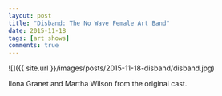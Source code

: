 ```yaml
---
layout: post
title: "Disband: The No Wave Female Art Band"
date: 2015-11-18
tags: [art shows]
comments: true
---
```

![]({{ site.url }}/images/posts/2015-11-18-disband/disband.jpg)

Ilona Granet and Martha Wilson from the original cast.
